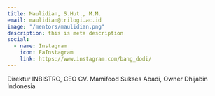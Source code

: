 ```yaml
---
title: Maulidian, S.Hut., M.M.
email: maulidian@trilogi.ac.id
image: "/mentors/maulidian.png"
description: this is meta description
social:
  - name: Instagram
    icon: FaInstagram
    link: https://www.instagram.com/bang_dodi/
---
```


Direktur INBISTRO, CEO CV. Mamifood Sukses Abadi, Owner Dhijabin Indonesia